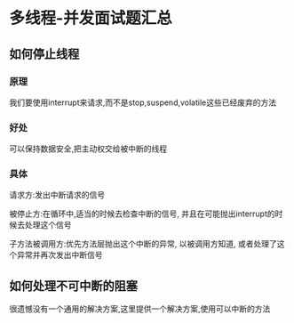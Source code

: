 # 多线程-并发面试题汇总

## 如何停止线程

### 原理

我们要使用interrupt来请求,而不是stop,suspend,volatile这些已经废弃的方法

### 好处

可以保持数据安全,把主动权交给被中断的线程

### 具体

请求方:发出中断请求的信号

被停止方:在循环中,适当的时候去检查中断的信号, 并且在可能抛出interrupt的时候去处理这个信号

子方法被调用方:优先方法层抛出这个中断的异常, 以被调用方知道, 或者处理了这个异常并再次发出中断信号



## 如何处理不可中断的阻塞

很遗憾没有一个通用的解决方案,这里提供一个解决方案,使用可以中断的方法



